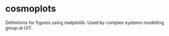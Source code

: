# cosmoplots
Definitions for figures using matplotlib. Used by complex systems modelling group at UiT.
